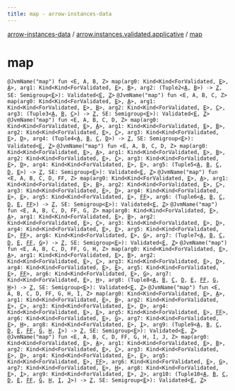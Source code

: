 ```yaml
---
title: map - arrow-instances-data
---
```


[arrow-instances-data](../index.html) / [arrow.instances.validated.applicative](index.html) / [map](./map.html)

# map

`@JvmName("map") fun <E, A, B, Z> map(arg0: Kind<Kind<ForValidated, `[`E`](map.html#E)`>, `[`A`](map.html#A)`>, arg1: Kind<Kind<ForValidated, `[`E`](map.html#E)`>, `[`B`](map.html#B)`>, arg2: (Tuple2<`[`A`](map.html#A)`, `[`B`](map.html#B)`>) -> `[`Z`](map.html#Z)`, SE: Semigroup<`[`E`](map.html#E)`>): Validated<`[`E`](map.html#E)`, `[`Z`](map.html#Z)`>`
`@JvmName("map") fun <E, A, B, C, Z> map(arg0: Kind<Kind<ForValidated, `[`E`](map.html#E)`>, `[`A`](map.html#A)`>, arg1: Kind<Kind<ForValidated, `[`E`](map.html#E)`>, `[`B`](map.html#B)`>, arg2: Kind<Kind<ForValidated, `[`E`](map.html#E)`>, `[`C`](map.html#C)`>, arg3: (Tuple3<`[`A`](map.html#A)`, `[`B`](map.html#B)`, `[`C`](map.html#C)`>) -> `[`Z`](map.html#Z)`, SE: Semigroup<`[`E`](map.html#E)`>): Validated<`[`E`](map.html#E)`, `[`Z`](map.html#Z)`>`
`@JvmName("map") fun <E, A, B, C, D, Z> map(arg0: Kind<Kind<ForValidated, `[`E`](map.html#E)`>, `[`A`](map.html#A)`>, arg1: Kind<Kind<ForValidated, `[`E`](map.html#E)`>, `[`B`](map.html#B)`>, arg2: Kind<Kind<ForValidated, `[`E`](map.html#E)`>, `[`C`](map.html#C)`>, arg3: Kind<Kind<ForValidated, `[`E`](map.html#E)`>, `[`D`](map.html#D)`>, arg4: (Tuple4<`[`A`](map.html#A)`, `[`B`](map.html#B)`, `[`C`](map.html#C)`, `[`D`](map.html#D)`>) -> `[`Z`](map.html#Z)`, SE: Semigroup<`[`E`](map.html#E)`>): Validated<`[`E`](map.html#E)`, `[`Z`](map.html#Z)`>`
`@JvmName("map") fun <E, A, B, C, D, Z> map(arg0: Kind<Kind<ForValidated, `[`E`](map.html#E)`>, `[`A`](map.html#A)`>, arg1: Kind<Kind<ForValidated, `[`E`](map.html#E)`>, `[`B`](map.html#B)`>, arg2: Kind<Kind<ForValidated, `[`E`](map.html#E)`>, `[`C`](map.html#C)`>, arg3: Kind<Kind<ForValidated, `[`E`](map.html#E)`>, `[`D`](map.html#D)`>, arg4: Kind<Kind<ForValidated, `[`E`](map.html#E)`>, `[`E`](map.html#E)`>, arg5: (Tuple5<`[`A`](map.html#A)`, `[`B`](map.html#B)`, `[`C`](map.html#C)`, `[`D`](map.html#D)`, `[`E`](map.html#E)`>) -> `[`Z`](map.html#Z)`, SE: Semigroup<`[`E`](map.html#E)`>): Validated<`[`E`](map.html#E)`, `[`Z`](map.html#Z)`>`
`@JvmName("map") fun <E, A, B, C, D, FF, Z> map(arg0: Kind<Kind<ForValidated, `[`E`](map.html#E)`>, `[`A`](map.html#A)`>, arg1: Kind<Kind<ForValidated, `[`E`](map.html#E)`>, `[`B`](map.html#B)`>, arg2: Kind<Kind<ForValidated, `[`E`](map.html#E)`>, `[`C`](map.html#C)`>, arg3: Kind<Kind<ForValidated, `[`E`](map.html#E)`>, `[`D`](map.html#D)`>, arg4: Kind<Kind<ForValidated, `[`E`](map.html#E)`>, `[`E`](map.html#E)`>, arg5: Kind<Kind<ForValidated, `[`E`](map.html#E)`>, `[`FF`](map.html#FF)`>, arg6: (Tuple6<`[`A`](map.html#A)`, `[`B`](map.html#B)`, `[`C`](map.html#C)`, `[`D`](map.html#D)`, `[`E`](map.html#E)`, `[`FF`](map.html#FF)`>) -> `[`Z`](map.html#Z)`, SE: Semigroup<`[`E`](map.html#E)`>): Validated<`[`E`](map.html#E)`, `[`Z`](map.html#Z)`>`
`@JvmName("map") fun <E, A, B, C, D, FF, G, Z> map(arg0: Kind<Kind<ForValidated, `[`E`](map.html#E)`>, `[`A`](map.html#A)`>, arg1: Kind<Kind<ForValidated, `[`E`](map.html#E)`>, `[`B`](map.html#B)`>, arg2: Kind<Kind<ForValidated, `[`E`](map.html#E)`>, `[`C`](map.html#C)`>, arg3: Kind<Kind<ForValidated, `[`E`](map.html#E)`>, `[`D`](map.html#D)`>, arg4: Kind<Kind<ForValidated, `[`E`](map.html#E)`>, `[`E`](map.html#E)`>, arg5: Kind<Kind<ForValidated, `[`E`](map.html#E)`>, `[`FF`](map.html#FF)`>, arg6: Kind<Kind<ForValidated, `[`E`](map.html#E)`>, `[`G`](map.html#G)`>, arg7: (Tuple7<`[`A`](map.html#A)`, `[`B`](map.html#B)`, `[`C`](map.html#C)`, `[`D`](map.html#D)`, `[`E`](map.html#E)`, `[`FF`](map.html#FF)`, `[`G`](map.html#G)`>) -> `[`Z`](map.html#Z)`, SE: Semigroup<`[`E`](map.html#E)`>): Validated<`[`E`](map.html#E)`, `[`Z`](map.html#Z)`>`
`@JvmName("map") fun <E, A, B, C, D, FF, G, H, Z> map(arg0: Kind<Kind<ForValidated, `[`E`](map.html#E)`>, `[`A`](map.html#A)`>, arg1: Kind<Kind<ForValidated, `[`E`](map.html#E)`>, `[`B`](map.html#B)`>, arg2: Kind<Kind<ForValidated, `[`E`](map.html#E)`>, `[`C`](map.html#C)`>, arg3: Kind<Kind<ForValidated, `[`E`](map.html#E)`>, `[`D`](map.html#D)`>, arg4: Kind<Kind<ForValidated, `[`E`](map.html#E)`>, `[`E`](map.html#E)`>, arg5: Kind<Kind<ForValidated, `[`E`](map.html#E)`>, `[`FF`](map.html#FF)`>, arg6: Kind<Kind<ForValidated, `[`E`](map.html#E)`>, `[`G`](map.html#G)`>, arg7: Kind<Kind<ForValidated, `[`E`](map.html#E)`>, `[`H`](map.html#H)`>, arg8: (Tuple8<`[`A`](map.html#A)`, `[`B`](map.html#B)`, `[`C`](map.html#C)`, `[`D`](map.html#D)`, `[`E`](map.html#E)`, `[`FF`](map.html#FF)`, `[`G`](map.html#G)`, `[`H`](map.html#H)`>) -> `[`Z`](map.html#Z)`, SE: Semigroup<`[`E`](map.html#E)`>): Validated<`[`E`](map.html#E)`, `[`Z`](map.html#Z)`>`
`@JvmName("map") fun <E, A, B, C, D, FF, G, H, I, Z> map(arg0: Kind<Kind<ForValidated, `[`E`](map.html#E)`>, `[`A`](map.html#A)`>, arg1: Kind<Kind<ForValidated, `[`E`](map.html#E)`>, `[`B`](map.html#B)`>, arg2: Kind<Kind<ForValidated, `[`E`](map.html#E)`>, `[`C`](map.html#C)`>, arg3: Kind<Kind<ForValidated, `[`E`](map.html#E)`>, `[`D`](map.html#D)`>, arg4: Kind<Kind<ForValidated, `[`E`](map.html#E)`>, `[`E`](map.html#E)`>, arg5: Kind<Kind<ForValidated, `[`E`](map.html#E)`>, `[`FF`](map.html#FF)`>, arg6: Kind<Kind<ForValidated, `[`E`](map.html#E)`>, `[`G`](map.html#G)`>, arg7: Kind<Kind<ForValidated, `[`E`](map.html#E)`>, `[`H`](map.html#H)`>, arg8: Kind<Kind<ForValidated, `[`E`](map.html#E)`>, `[`I`](map.html#I)`>, arg9: (Tuple9<`[`A`](map.html#A)`, `[`B`](map.html#B)`, `[`C`](map.html#C)`, `[`D`](map.html#D)`, `[`E`](map.html#E)`, `[`FF`](map.html#FF)`, `[`G`](map.html#G)`, `[`H`](map.html#H)`, `[`I`](map.html#I)`>) -> `[`Z`](map.html#Z)`, SE: Semigroup<`[`E`](map.html#E)`>): Validated<`[`E`](map.html#E)`, `[`Z`](map.html#Z)`>`
`@JvmName("map") fun <E, A, B, C, D, FF, G, H, I, J, Z> map(arg0: Kind<Kind<ForValidated, `[`E`](map.html#E)`>, `[`A`](map.html#A)`>, arg1: Kind<Kind<ForValidated, `[`E`](map.html#E)`>, `[`B`](map.html#B)`>, arg2: Kind<Kind<ForValidated, `[`E`](map.html#E)`>, `[`C`](map.html#C)`>, arg3: Kind<Kind<ForValidated, `[`E`](map.html#E)`>, `[`D`](map.html#D)`>, arg4: Kind<Kind<ForValidated, `[`E`](map.html#E)`>, `[`E`](map.html#E)`>, arg5: Kind<Kind<ForValidated, `[`E`](map.html#E)`>, `[`FF`](map.html#FF)`>, arg6: Kind<Kind<ForValidated, `[`E`](map.html#E)`>, `[`G`](map.html#G)`>, arg7: Kind<Kind<ForValidated, `[`E`](map.html#E)`>, `[`H`](map.html#H)`>, arg8: Kind<Kind<ForValidated, `[`E`](map.html#E)`>, `[`I`](map.html#I)`>, arg9: Kind<Kind<ForValidated, `[`E`](map.html#E)`>, `[`J`](map.html#J)`>, arg10: (Tuple10<`[`A`](map.html#A)`, `[`B`](map.html#B)`, `[`C`](map.html#C)`, `[`D`](map.html#D)`, `[`E`](map.html#E)`, `[`FF`](map.html#FF)`, `[`G`](map.html#G)`, `[`H`](map.html#H)`, `[`I`](map.html#I)`, `[`J`](map.html#J)`>) -> `[`Z`](map.html#Z)`, SE: Semigroup<`[`E`](map.html#E)`>): Validated<`[`E`](map.html#E)`, `[`Z`](map.html#Z)`>`